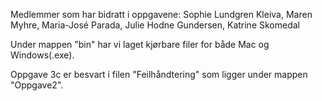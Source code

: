 Medlemmer som har bidratt i oppgavene:
Sophie Lundgren Kleiva, Maren Myhre, Maria-José Parada, Julie Hodne Gundersen, Katrine Skomedal

Under mappen "bin" har vi laget kjørbare filer for både Mac og Windows(.exe).

Oppgave 3c er besvart i filen "Feilhåndtering" som ligger under mappen "Oppgave2". 
